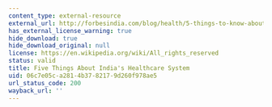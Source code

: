 ```yaml
---
content_type: external-resource
external_url: http://forbesindia.com/blog/health/5-things-to-know-about-the-indias-healthcare-system/
has_external_license_warning: true
hide_download: true
hide_download_original: null
license: https://en.wikipedia.org/wiki/All_rights_reserved
status: valid
title: Five Things About India's Healthcare System
uid: 06c7e05c-a281-4b37-8217-9d260f978ae5
url_status_code: 200
wayback_url: ''
---
```

